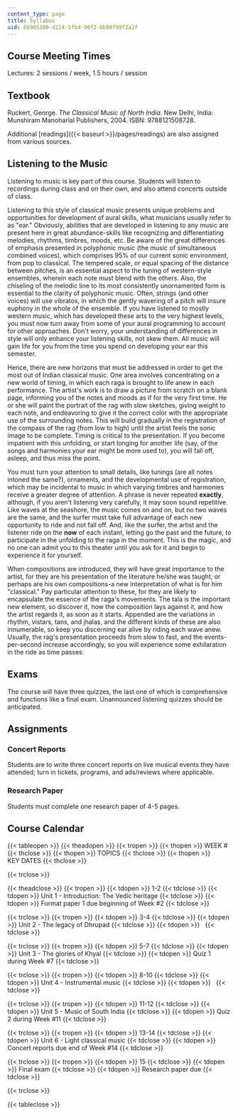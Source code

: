 ```yaml
---
content_type: page
title: Syllabus
uid: 6b985380-d114-5fbd-90f2-6b08f99f2a2f
---
```


Course Meeting Times
--------------------

Lectures: 2 sessions / week, 1.5 hours / session

Textbook
--------

Ruckert, George. _The Classical Music of North India_. New Delhi, India: Munshiram Manoharlal Publishers, 2004. ISBN: 9788121508728.

Additional [readings]({{< baseurl >}}/pages/readings) are also assigned from various sources.

Listening to the Music
----------------------

Listening to music is key part of this course. Students will listen to recordings during class and on their own, and also attend concerts outside of class.

Listening to this style of classical music presents unique problems and opportunities for development of aural skills, what musicians usually refer to as "ear." Obviously, abilities that are developed in listening to any music are present here in great abundance-skills like recognizing and differentiating melodies, rhythms, timbres, moods, etc. Be aware of the great differences of emphasis presented in polyphonic music (the music of simultaneous combined voices), which comprises 95% of our current sonic environment, from pop to classical. The tempered scale, or equal spacing of the distance between pitches, is an essential aspect to the tuning of western-style ensembles, wherein each note must blend with the others. Also, the chiseling of the melodic line to its most consistently unornamented form is essential to the clarity of polyphonic music. Often, strings (and other voices) will use vibratos, in which the gently wavering of a pitch will insure euphony in the whole of the ensemble. If you have listened to mostly western music, which has developed these arts to the very highest levels, you must now turn away from some of your aural programming to account for other approaches. Don't worry, your understanding of differences in style will only enhance your listening skills, not skew them. All music will gain life for you from the time you spend on developing your ear this semester.

Hence, there are new horizons that must be addressed in order to get the most out of Indian classical music. One area involves concentrating on a new world of timing, in which each raga is brought to life anew in each performance. The artist's work is to draw a picture from scratch on a blank page, informing you of the notes and moods as if for the very first time. He or she will paint the portrait of the rag with slow sketches, giving weight to each note, and endeavoring to give it the correct color with the appropriate use of the surrounding notes. This will build gradually in the registration of the compass of the rag (from low to high) until the artist feels the sonic image to be complete. Timing is critical to the presentation. If you become impatient with this unfolding, or start longing for another life (say, of the songs and harmonies your ear might be more used to), you will fall off, asleep, and thus miss the point.

You must turn your attention to small details, like tunings (are all notes intoned the same?), ornaments, and the developmental use of registration, which may be incidental to music in which varying timbres and harmonies receive a greater degree of attention. A phrase is never repeated **exactly**, although, if you aren't listening very carefully, it may soon sound repetitive. Like waves at the seashore, the music comes on and on, but no two waves are the same, and the surfer must take full advantage of each new opportunity to ride and not fall off. And, like the surfer, the artist and the listener ride on the **now** of each instant, letting go the past and the future, to participate in the unfolding to the raga in the moment. This is the magic, and no one can admit you to this theater until you ask for it and begin to experience it for yourself.

When compositions are introduced, they will have great importance to the artist, for they are his presentation of the literature he/she was taught, or perhaps are his own compositions-a new interpretation of what is for him "classical." Pay particular attention to these, for they are likely to encapsulate the essence of the raga's movements. The tala is the important new element, so discover it, how the composition lays against it, and how the artist regards it, as soon as it starts. Appended are the variations in rhythm, vistars, tans, and jhalas, and the different kinds of these are also innumerable, so keep you discerning ear alive by riding each wave anew. Usually, the rag's presentation proceeds from slow to fast, and the events-per-second increase accordingly, so you will experience some exhilaration in the ride as time passes.

Exams
-----

The course will have three quizzes, the last one of which is comprehensive and functions like a final exam. Unannounced listening quizzes should be anticipated.

Assignments
-----------

### Concert Reports

Students are to write three concert reports on live musical events they have attended; turn in tickets, programs, and ads/reviews where applicable.

### Research Paper

Students must complete one research paper of 4-5 pages.

Course Calendar
---------------

{{< tableopen >}}
{{< theadopen >}}
{{< tropen >}}
{{< thopen >}}
WEEK #
{{< thclose >}}
{{< thopen >}}
TOPICS
{{< thclose >}}
{{< thopen >}}
KEY DATES
{{< thclose >}}

{{< trclose >}}

{{< theadclose >}}
{{< tropen >}}
{{< tdopen >}}
1-2
{{< tdclose >}}
{{< tdopen >}}
Unit 1 - Introduction: The Vedic heritage
{{< tdclose >}}
{{< tdopen >}}
Format paper 1 due beginning of Week #2
{{< tdclose >}}

{{< trclose >}}
{{< tropen >}}
{{< tdopen >}}
3-4
{{< tdclose >}}
{{< tdopen >}}
Unit 2 - The legacy of Dhrupad
{{< tdclose >}}
{{< tdopen >}}
 
{{< tdclose >}}

{{< trclose >}}
{{< tropen >}}
{{< tdopen >}}
5-7
{{< tdclose >}}
{{< tdopen >}}
Unit 3 - The glories of Khyal
{{< tdclose >}}
{{< tdopen >}}
Quiz 1 during Week #7
{{< tdclose >}}

{{< trclose >}}
{{< tropen >}}
{{< tdopen >}}
8-10
{{< tdclose >}}
{{< tdopen >}}
Unit 4 - Instrumental music
{{< tdclose >}}
{{< tdopen >}}
 
{{< tdclose >}}

{{< trclose >}}
{{< tropen >}}
{{< tdopen >}}
11-12
{{< tdclose >}}
{{< tdopen >}}
Unit 5 - Music of South India
{{< tdclose >}}
{{< tdopen >}}
Quiz 2 during Week #11
{{< tdclose >}}

{{< trclose >}}
{{< tropen >}}
{{< tdopen >}}
13-14
{{< tdclose >}}
{{< tdopen >}}
Unit 6 - Light classical music
{{< tdclose >}}
{{< tdopen >}}
Concert reports due end of Week #14
{{< tdclose >}}

{{< trclose >}}
{{< tropen >}}
{{< tdopen >}}
15
{{< tdclose >}}
{{< tdopen >}}
Final exam
{{< tdclose >}}
{{< tdopen >}}
Research paper due
{{< tdclose >}}

{{< trclose >}}

{{< tableclose >}}